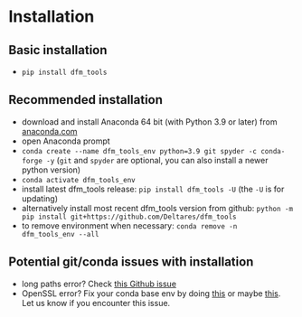 # Installation

## Basic installation

- ``pip install dfm_tools``

## Recommended installation

- download and install Anaconda 64 bit (with Python 3.9 or later) from [anaconda.com](https://www.anaconda.com/distribution/#download-section)
- open Anaconda prompt
- ``conda create --name dfm_tools_env python=3.9 git spyder -c conda-forge -y`` (``git`` and ``spyder`` are optional, you can also install a newer python version)
- ``conda activate dfm_tools_env``
- install latest dfm_tools release: ``pip install dfm_tools -U`` (the ``-U`` is for updating)
- alternatively install most recent dfm_tools version from github: ``python -m pip install git+https://github.com/Deltares/dfm_tools``
- to remove environment when necessary: ``conda remove -n dfm_tools_env --all``

## Potential git/conda issues with installation

- long paths error? Check [this Github issue](https://github.com/Deltares/HYDROLIB-core/issues/327#issuecomment-1266534032)
- OpenSSL error? Fix your conda base env by doing [this](https://github.com/conda/conda/issues/11795#issuecomment-1335666474) or maybe [this](https://github.com/conda/conda/issues/11795#issuecomment-1382661765). Let us know if you encounter this issue.
